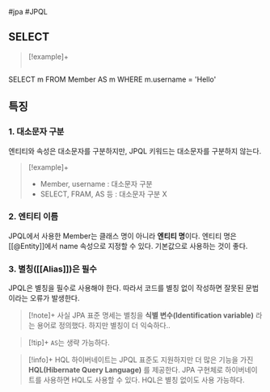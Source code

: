 #jpa #JPQL

## SELECT
> [!example]+ 
> ```java
SELECT m FROM Member AS m WHERE m.username = 'Hello'

## 특징
### 1. 대소문자 구분
엔티티와 속성은 대소문자를 구분하지만, JPQL 키워드는 대소문자를 구분하지 않는다.

> [!example]+ 
> + Member, username : 대소문자 구분
> + SELECT, FRAM, AS 등 : 대소문자 구분 X

### 2. 엔티티 이름
JPQL에서 사용한 Member는 클래스 명이 아니라 **엔티티 명**이다. 엔티티 명은 [[@Entity]]에서 name 속성으로 지정할 수 있다. 기본값으로 사용하는 것이 좋다.

### 3. 별칭([[Alias]])은 필수
JPQL은 별칭을 필수로 사용해야 한다. 따라서 코드를 별칭 없이 작성하면 잘못된 문법이라는 오류가 발생한다.

> [!note]+ 
> 사실 JPA 표준 명세는 별칭을 **식별 변수(Identification variable)** 라는 용어로 정의했다. 하지만 별칭이 더 익숙하다..

> [!tip]+ 
> `AS`는 생략 가능하다.

> [!info]+ HQL
> 하이버네이트는 JPQL 표준도 지원하지만 더 많은 기능을 가진 **HQL(Hibernate Query Language)** 를 제공한다. JPA 구현체로 하이버네이트를 사용하면 HQL도 사용할 수 있다. HQL은 별칭 없이도 사용 가능하다.